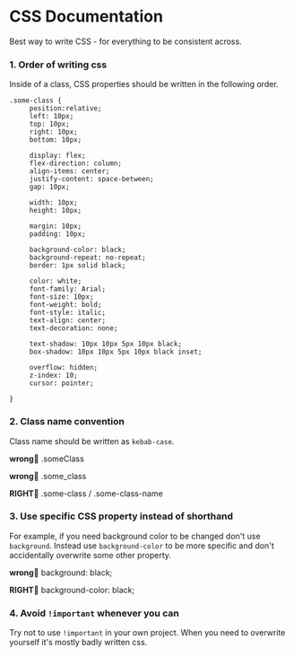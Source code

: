 # CSS Documentation

Best way to write CSS - for everything to be consistent across.

###  1. Order of writing css

Inside of a class, CSS properties should be written in the following order.

```
.some-class {
     position:relative;
     left: 10px;
     top: 10px;
     right: 10px;
     bottom: 10px;
     
     display: flex;
     flex-direction: column;
     align-items: center;
     justify-content: space-between;
     gap: 10px;
     
     width: 10px;
     height: 10px;
     
     margin: 10px;
     padding: 10px;
     
     background-color: black;
     background-repeat: no-repeat;
     border: 1px solid black;
     
     color: white;
     font-family: Arial;
     font-size: 10px;
     font-weight: bold;
     font-style: italic;
     text-align: center;
     text-decoration: none;
     
     text-shadow: 10px 10px 5px 10px black;
     box-shadow: 10px 10px 5px 10px black inset;
     
     overflow: hidden;
     z-index: 10;
     cursor: pointer;

}
```

### 2. Class name convention

Class name should be written as ```kebab-case```.

**wrong**&#x1F34E; .someClass

**wrong**&#x1F34E; .some_class

**RIGHT**&#x1F34F; .some-class / .some-class-name


### 3. Use specific CSS property instead of shorthand

For example, if you need background color to be changed don't use ```background```. Instead use ```background-color``` to be more specific and don't accidentally overwrite some other property.

**wrong**&#x1F34E; background: black;

**RIGHT**&#x1F34F; background-color: black;

### 4. Avoid ```!important``` whenever you can

Try not to use ```!important``` in your own project. When you need to overwrite yourself it's mostly badly written css. 




